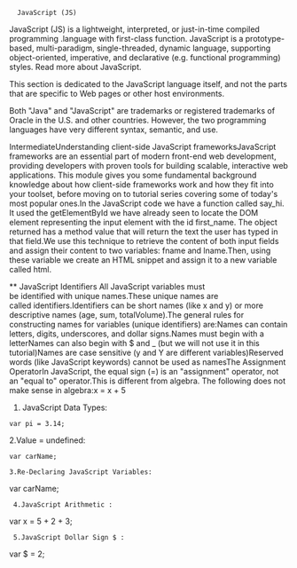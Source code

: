       JavaScript (JS)

JavaScript (JS) is a lightweight, interpreted, or just-in-time compiled programming .language with first-class function.
JavaScript is a prototype-based, multi-paradigm, single-threaded, dynamic language, supporting object-oriented, imperative, and declarative (e.g. functional programming) styles. Read more about JavaScript.

This section is dedicated to the JavaScript language itself, and not the parts that are specific to Web pages or other host environments.

Both "Java" and "JavaScript" are trademarks or registered trademarks of Oracle in the U.S. and other countries. However, the two programming languages have very different syntax, semantic, and use.

IntermediateUnderstanding client-side JavaScript frameworksJavaScript frameworks are an essential part of modern front-end web development, providing developers with proven tools for building scalable, interactive web applications. This module gives you some fundamental background knowledge about how client-side frameworks work and how they fit into your toolset, before moving on to tutorial series covering some of today's most popular ones.In the JavaScript code we have a function called say_hi. It used the getElementById we have already seen to locate the DOM element representing the input element with the id first_name. The object returned has a method value that will return the text the user has typed in that field.We use this technique to retrieve the content of both input fields and assign their content to two variables: fname and lname.Then, using these variable we create an HTML snippet and assign it to a new variable called html.


** JavaScript Identifiers All JavaScript variables must be identified with unique names.These unique names are called identifiers.Identifiers can be short names (like x and y) or more descriptive names (age, sum, totalVolume).The general rules for constructing names for variables (unique identifiers) are:Names can contain letters, digits, underscores, and dollar signs.Names must begin with a letterNames can also begin with $ and _ (but we will not use it in this tutorial)Names are case sensitive (y and Y are different variables)Reserved words (like JavaScript keywords) cannot be used as namesThe Assignment OperatorIn JavaScript, the equal sign (=) is an "assignment" operator, not an "equal to" operator.This is different from algebra. The following does not make sense in algebra:x = x + 5

1. JavaScript Data Types:
```
var pi = 3.14;
```
2.Value = undefined:
 ```
 var carName;

 3.Re-Declaring JavaScript Variables:
 ```
 var carName;
```
 4.JavaScript Arithmetic :
 ```
 var x = 5 + 2 + 3;
```
 5.JavaScript Dollar Sign $ :
 ```
 var $ = 2;
 ```